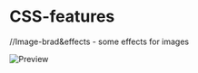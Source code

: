 # CSS-features

//Image-brad&effects - some effects for images

![Preview](https://yadi.sk/i/nlQ9kM4tUQ6EAA)
